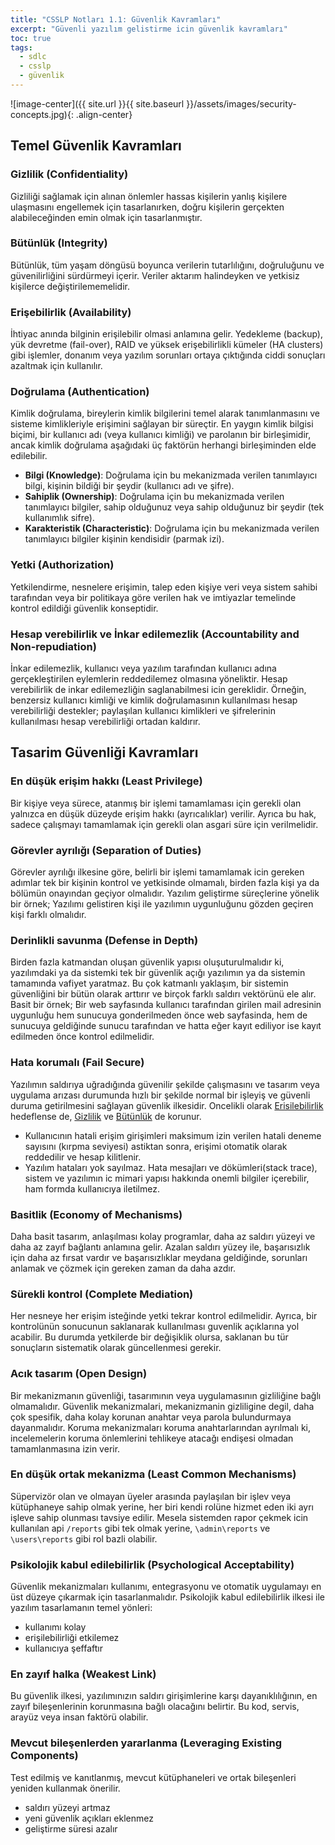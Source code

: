 ```yaml
---
title: "CSSLP Notları 1.1: Güvenlik Kavramları"
excerpt: "Güvenli yazılım gelistirme icin güvenlik kavramları"
toc: true
tags: 
  - sdlc
  - csslp
  - güvenlik
---
```


![image-center]({{ site.url }}{{ site.baseurl }}/assets/images/security-concepts.jpg){: .align-center}

## Temel Güvenlik Kavramları

### Gizlilik (Confidentiality)

Gizliliği sağlamak için alınan önlemler hassas kişilerin yanlış kişilere ulaşmasını engellemek için tasarlanırken, doğru kişilerin gerçekten alabileceğinden emin olmak için tasarlanmıştır.

### Bütünlük (Integrity)

Bütünlük, tüm yaşam döngüsü boyunca verilerin tutarlılığını, doğruluğunu ve güvenilirliğini sürdürmeyi içerir. Veriler aktarım halindeyken ve yetkisiz kişilerce değiştirilememelidir.

### Erişebilirlik (Availability)

İhtiyac anında bilginin erişilebilir olmasi anlamına gelir. Yedekleme (backup), yük devretme (fail-over), RAID ve yüksek erişebilirlikli kümeler (HA clusters) gibi işlemler, donanım veya yazılım sorunları ortaya çıktığında ciddi sonuçları azaltmak için kullanılır.

### Doğrulama (Authentication)

Kimlik doğrulama, bireylerin kimlik bilgilerini temel alarak tanımlanmasını ve sisteme kimlikleriyle erişimini sağlayan bir süreçtir. En yaygın kimlik bilgisi biçimi, bir kullanıcı adı (veya kullanıcı kimliği) ve parolanın bir birleşimidir, ancak kimlik doğrulama aşağıdaki üç faktörün herhangi birleşiminden elde edilebilir.

- **Bilgi (Knowledge)**: Doğrulama için bu mekanizmada verilen tanımlayıcı bilgi, kişinin bildiği bir şeydir (kullanıcı adı ve şifre).
- **Sahiplik (Ownership)**: Doğrulama için bu mekanizmada verilen tanımlayıcı bilgiler, sahip olduğunuz veya sahip olduğunuz bir şeydir (tek kullanımlık sifre).
- **Karakteristik (Characteristic)**: Doğrulama için bu mekanizmada verilen tanımlayıcı bilgiler kişinin kendisidir (parmak izi).

### Yetki (Authorization)

Yetkilendirme, nesnelere erişimin, talep eden kişiye veri veya sistem sahibi tarafından veya bir politikaya göre verilen hak ve imtiyazlar temelinde kontrol edildiği güvenlik konseptidir.

### Hesap verebilirlik ve İnkar edilemezlik (Accountability and Non-repudiation)

İnkar edilemezlik, kullanıcı veya yazılım tarafından kullanıcı adına gerçekleştirilen eylemlerin reddedilemez olmasına yöneliktir. Hesap verebilirlik de inkar edilemezliğin saglanabilmesi icin gereklidir.
Örneğin, benzersiz kullanıcı kimliği ve kimlik doğrulamasının kullanılması hesap verebilirliği destekler; paylaşılan kullanıcı kimlikleri ve şifrelerinin kullanılması hesap verebilirliği ortadan kaldırır.

## Tasarim Güvenliği Kavramları

### En düşük erişim hakkı (Least Privilege)

Bir kişiye veya sürece, atanmış bir işlemi tamamlaması için gerekli olan yalnızca en düşük düzeyde erişim hakkı (ayrıcalıklar) verilir. Ayrıca bu hak, sadece çalışmayı tamamlamak için gerekli olan asgari süre için verilmelidir.

### Görevler ayrılığı (Separation of Duties)

Görevler ayrılığı ilkesine göre, belirli bir işlemi tamamlamak icin gereken adımlar tek bir kişinin kontrol ve yetkisinde olmamalı, birden fazla kişi ya da bölümün onayından geçiyor olmalıdır. Yazılım geliştirme süreçlerine yönelik bir örnek; Yazılımı gelistiren kişi ile yazılımın uygunluğunu gözden geçiren kişi farklı olmalıdır.

### Derinlikli savunma (Defense in Depth)

Birden fazla katmandan oluşan güvenlik yapısı oluşuturulmalıdır ki, yazılımdaki ya da sistemki tek bir güvenlik açığı yazılımın ya da sistemin tamamında vafiyet yaratmaz. Bu çok katmanlı yaklaşım, bir sistemin güvenliğini bir bütün olarak arttırır ve birçok farklı saldırı vektörünü ele alır. Basit bir örnek; Bir web sayfasında kullanıcı tarafından girilen mail adresinin uygunluğu hem sunucuya gonderilmeden önce web sayfasinda, hem de sunucuya geldiğinde sunucu tarafından ve hatta eğer kayıt ediliyor ise kayıt edilmeden önce kontrol edilmelidir.

### Hata korumalı (Fail Secure)

Yazılımın saldırıya uğradığında güvenilir şekilde çalışmasını ve tasarım veya uygulama arızası durumunda hızlı bir şekilde normal bir işleyiş ve güvenli duruma getirilmesini sağlayan güvenlik ilkesidir. Oncelikli olarak [Erisilebilirlik](#erişebilirlik-availability) hedeflense de, [Gizlilik](#gizlilik-confidentiality) ve [Bütünlük](#bütünlük-integrity) de korunur.

- Kullanıcının hatali erişim girişimleri maksimum izin verilen hatali deneme sayısını (kırpma seviyesi) astiktan sonra, erişimi otomatik olarak reddedilir ve hesap kilitlenir.
- Yazılım hataları yok sayılmaz. Hata mesajları ve dökümleri(stack trace), sistem ve yazılımın ic mimari yapısı hakkında onemli bilgiler içerebilir, ham formda kullanıcıya iletilmez.

### Basitlik (Economy of Mechanisms)

Daha basit tasarım, anlaşılması kolay programlar, daha az saldırı yüzeyi ve daha az zayıf bağlantı anlamına gelir. Azalan saldırı yüzey ile, başarısızlık için daha az fırsat vardır ve başarısızlıklar meydana geldiğinde, sorunları anlamak ve çözmek için gereken zaman da daha azdır.

### Sürekli kontrol (Complete Mediation)

Her nesneye her erişim isteğinde yetki tekrar kontrol edilmelidir. Ayrıca, bir kontrolünün sonucunun saklanarak kullanılması guvenlik açıklarına yol acabilir. Bu durumda yetkilerde bir değişiklik olursa, saklanan bu tür sonuçların sistematik olarak güncellenmesi gerekir.

### Acık tasarım (Open Design)

Bir mekanizmanın güvenliği, tasarımının veya uygulamasının gizliliğine bağlı olmamalıdır. Güvenlik mekanizmalari, mekanizmanin gizliligine degil, daha çok spesifik, daha kolay korunan anahtar veya parola bulundurmaya dayanmalıdır. Koruma mekanizmaları koruma anahtarlarından ayrılmalı ki, incelemelerin koruma önlemlerini tehlikeye atacağı endişesi olmadan tamamlanmasına izin verir.

### En düşük ortak mekanizma (Least Common Mechanisms)

Süpervizör olan ve olmayan üyeler arasında paylaşılan bir işlev veya kütüphaneye sahip olmak yerine, her biri kendi rolüne hizmet eden iki ayrı işleve sahip olunması tavsiye edilir. Mesela sistemden rapor çekmek icin kullanılan api `/reports` gibi tek olmak yerine, `\admin\reports` ve `\users\reports` gibi rol bazli olabilir.

### Psikolojik kabul edilebilirlik (Psychological Acceptability)

Güvenlik mekanizmaları kullanımı, entegrasyonu ve otomatik uygulamayı en üst düzeye çıkarmak için tasarlanmalıdır.
Psikolojik kabul edilebilirlik ilkesi ile yazılım tasarlamanın temel yönleri:

- kullanımı kolay
- erişilebilirliği etkilemez
- kullanıcıya şeffaftır

### En zayıf halka (Weakest Link)

Bu güvenlik ilkesi, yazılımınızın saldırı girişimlerine karşı dayanıklılığının, en zayıf bileşenlerinin korunmasına bağlı olacağını belirtir. Bu kod, servis, arayüz veya insan faktörü olabilir.

### Mevcut bileşenlerden yararlanma (Leveraging Existing Components)

Test edilmiş ve kanıtlanmış, mevcut kütüphaneleri ve ortak bileşenleri yeniden kullanmak önerilir.

- saldırı yüzeyi artmaz
- yeni güvenlik açıkları eklenmez
- geliştirme süresi azalır
